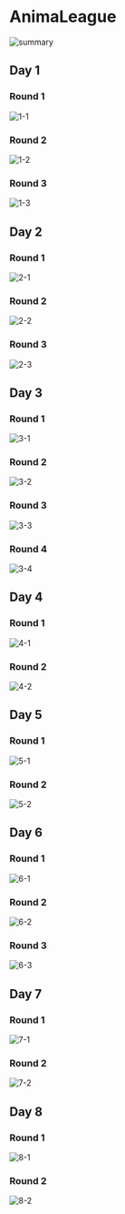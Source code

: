 # AnimaLeague

<!-- START_SECTION: summary -->
![summary](./summary.svg)
<!-- END_SECTION: summary -->

<!-- START_SECTION: day -->
## Day 1

### Round 1

![1-1](record/1-1.svg)

### Round 2

![1-2](record/1-2.svg)

### Round 3

![1-3](record/1-3.svg)

## Day 2

### Round 1

![2-1](record/2-1.svg)

### Round 2

![2-2](record/2-2.svg)

### Round 3

![2-3](record/2-3.svg)

## Day 3

### Round 1

![3-1](record/3-1.svg)

### Round 2

![3-2](record/3-2.svg)

### Round 3

![3-3](record/3-3.svg)

### Round 4

![3-4](record/3-4.svg)

## Day 4

### Round 1

![4-1](record/4-1.svg)

### Round 2

![4-2](record/4-2.svg)

## Day 5

### Round 1

![5-1](record/5-1.svg)

### Round 2

![5-2](record/5-2.svg)

## Day 6

### Round 1

![6-1](record/6-1.svg)

### Round 2

![6-2](record/6-2.svg)

### Round 3

![6-3](record/6-3.svg)

## Day 7

### Round 1

![7-1](record/7-1.svg)

### Round 2

![7-2](record/7-2.svg)

## Day 8

### Round 1

![8-1](record/8-1.svg)

### Round 2

![8-2](record/8-2.svg)
<!-- END_SECTION: day -->
